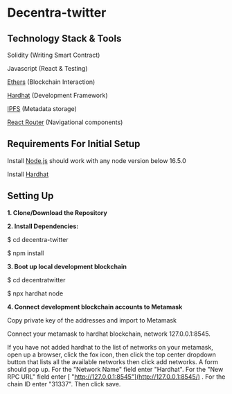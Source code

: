 # Decentra-twitter

## Technology Stack & Tools

Solidity (Writing Smart Contract)

Javascript (React & Testing)

[Ethers](https://docs.ethers.io/v5/)
 (Blockchain Interaction)
 
[Hardhat](https://hardhat.org/)
(Development Framework)

[IPFS](https://ipfs.io/)
(Metadata storage)

[React Router](https://v5.reactrouter.com/)
(Navigational components)

## Requirements For Initial Setup

Install
[Node.js](https://nodejs.org/en/)
should work with any node version below 16.5.0

Install
[Hardhat](https://hardhat.org/)

## Setting Up

**1. Clone/Download the Repository**

**2. Install Dependencies:**


$ cd decentra-twitter

$ npm install

**3. Boot up local development blockchain**

$ cd decentratwitter

$ npx hardhat node

**4. Connect development blockchain accounts to Metamask**

Copy private key of the addresses and import to Metamask

Connect your metamask to hardhat blockchain, network 127.0.0.1:8545.

If you have not added hardhat to the list of networks on your metamask, open up a browser, click the fox icon, then click the top center dropdown button that lists all the available networks then click add networks. A form should pop up. For the "Network Name" field enter "Hardhat". For the "New RPC URL" field enter
[ "http://127.0.0.1:8545"](http://127.0.0.1:8545/)
. For the chain ID enter "31337". Then click save.

